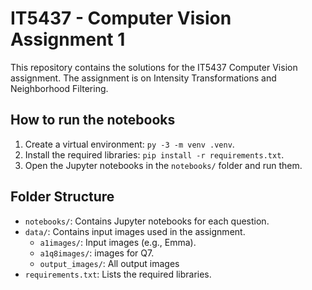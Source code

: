 # IT5437 - Computer Vision Assignment 1

This repository contains the solutions for the IT5437 Computer Vision assignment. The assignment is on Intensity Transformations and Neighborhood Filtering.

## How to run the notebooks
1. Create a virtual environment: `py -3 -m venv .venv`.
2. Install the required libraries: `pip install -r requirements.txt`.
3. Open the Jupyter notebooks in the `notebooks/` folder and run them.

## Folder Structure
- `notebooks/`: Contains Jupyter notebooks for each question.
- `data/`: Contains input images used in the assignment.
  - `a1images/`: Input images (e.g., Emma).
  - `a1q8images/`: images for Q7.
  - `output_images/`: All output images
- `requirements.txt`: Lists the required libraries.


